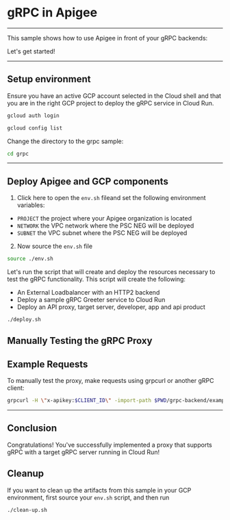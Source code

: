 # gRPC in Apigee

---
This sample shows how to use Apigee in front of your gRPC backends:


Let's get started!

---

## Setup environment

Ensure you have an active GCP account selected in the Cloud shell and that you are in the right GCP project to deploy the gRPC service in Cloud Run.

```sh
gcloud auth login
```

```sh
gcloud config list
```

Change the directory to the grpc sample:

```sh
cd grpc
```

---

## Deploy Apigee and GCP components

1. Click <walkthrough-editor-open-file filePath="grpc/env.sh">here</walkthrough-editor-open-file> to open the `env.sh` fileand set the following environment variables:

* `PROJECT` the project where your Apigee organization is located
* `NETWORK` the VPC network where the PSC NEG will be deployed
* `SUBNET` the VPC subnet where the PSC NEG will be deployed


2. Now source the `env.sh` file

```bash
source ./env.sh
```

Let's run the script that will create and deploy the resources necessary to test the gRPC functionality. This script will create the following:

* An External Loadbalancer with an HTTP2 backend
* Deploy a sample gRPC Greeter service to Cloud Run
* Deploy an API proxy, target server, developer, app and api product 


```sh
./deploy.sh
```

## Manually Testing the gRPC Proxy

## Example Requests
To manually test the proxy, make requests using grpcurl or another gRPC client:

```sh
grpcurl -H \"x-apikey:$CLIENT_ID\" -import-path $PWD/grpc-backend/examples/protos -proto helloworld.proto -d '{\"name\":\"Guest\"}' <YOUR_APIGEE_GRPC_HOSTNAME>:443 helloworld.Greeter/SayHello"
```


---
## Conclusion

<walkthrough-conclusion-trophy></walkthrough-conclusion-trophy>

Congratulations! You've successfully implemented a proxy that supports gRPC with a target gRPC server running in Cloud Run!

<walkthrough-inline-feedback></walkthrough-inline-feedback>

## Cleanup

If you want to clean up the artifacts from this sample in your GCP environment, first source your `env.sh` script, and then run

```bash
./clean-up.sh
```
